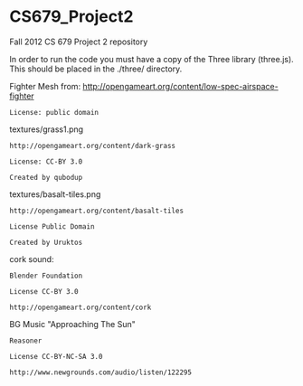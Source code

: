 CS679_Project2
==============

Fall 2012 CS 679 Project 2 repository

In order to run the code you must have a copy of the Three library (three.js).
This should be placed in the ./three/ directory.

Fighter Mesh from:
	http://opengameart.org/content/low-spec-airspace-fighter

	License: public domain
	
textures/grass1.png

	http://opengameart.org/content/dark-grass
	
	License: CC-BY 3.0
	
	Created by qubodup
	
textures/basalt-tiles.png

	http://opengameart.org/content/basalt-tiles
	
	License Public Domain
	
	Created by Uruktos

cork sound:	

	Blender Foundation
	
	License CC-BY 3.0

	http://opengameart.org/content/cork
	
BG Music "Approaching The Sun"

	Reasoner 
	
	License CC-BY-NC-SA	3.0
	
	http://www.newgrounds.com/audio/listen/122295
	
	